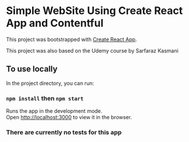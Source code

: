 # Simple WebSite Using Create React App and Contentful

This project was bootstrapped with [Create React App](https://github.com/facebook/create-react-app).

This project was also based on the Udemy course by Sarfaraz Kasmani

## To use locally

In the project directory, you can run:

### `npm install` then `npm start`

Runs the app in the development mode.\
Open [http://localhost:3000](http://localhost:3000) to view it in the browser.


### There are currently no tests for this app
